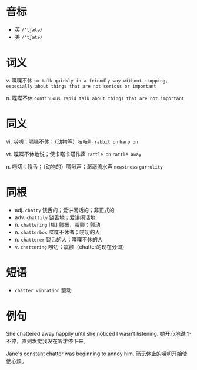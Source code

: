 # 音标

- 英 `/'tʃætə/`
- 美 `/'tʃætɚ/`

# 词义

v. 喋喋不休
`to talk quickly in a friendly way without stopping, especially about things that are not serious or important`

n. 喋喋不休
`continuous rapid talk about things that are not important`

# 同义

vi. 唠叨；喋喋不休；（动物等）吱吱叫
`rabbit on` `harp on`

vt. 喋喋不休地说；使卡嗒卡嗒作声
`rattle on` `rattle away`

n. 唠叨；饶舌；（动物的）啁啾声；潺潺流水声
`newsiness` `garrulity`

# 同根

- adj. `chatty` 饶舌的；爱讲闲话的；非正式的
- adv. `chattily` 饶舌地；爱讲闲话地
- n. `chattering` [机] 颤振，震颤；颤动
- n. `chatterbox` 喋喋不休者；唠叨的人
- n. `chatterer` 饶舌的人；喋喋不休的人
- v. `chattering` 唠叨；震颤（chatter的现在分词）

# 短语

- `chatter vibration` 颤动

# 例句

She chattered away happily until she noticed I wasn’t listening.
她开心地说个不停，直到发觉我没在听才停下来。

Jane's constant chatter was beginning to annoy him.
简无休止的唠叨开始使他心烦。


